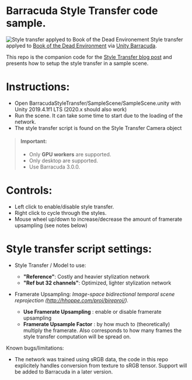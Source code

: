 # Barracuda Style Transfer code sample.

![Style transfer applyed to Book of the Dead Environement](https://github.com/Unity-Technologies/barracuda-release/raw/release/1.1.1/Documentation~/images/BarracudaLanding.png)
Style transfer applyed to [Book of the Dead Environment](https://assetstore.unity.com/packages/essentials/tutorial-projects/book-of-the-dead-environment-121175) via 
[Unity Barracuda](https://github.com/Unity-Technologies/barracuda-release).

This repo is the companion code for the [Style Transfer blog post](https://blogs.unity3d.com/2020/11/25/real-time-style-transfer-in-unity-using-deep-neural-networks/) and presents how to setup the style transfer in a sample scene.

# Instructions:
- Open BarracudaStyleTransfer/SampleScene/SampleScene.unity with Unity 2019.4.1f1 LTS (2020.x should also work)
- Run the scene. It can take some time to start due to the loading of the network.
- The style transfer script is found on the Style Transfer Camera object


> #### Important: 
> - Only **GPU workers** are supported.
> - Only desktop are supported.
> - Use Barracuda 3.0.0.

# Controls:
- Left click to enable/disable style transfer.
- Right click to cycle through the styles.
- Mouse wheel up/down to increase/decrease the amount of framerate upsampling (see notes below)

# Style transfer script settings:
- Style Transfer / Model to use:
  - **"Reference"**: Costly and heavier stylization network
  - **"Ref but 32 channels"**: Optimized, lighter stylization network
  
- Framerate Upsampling: 
  *Image-space bidirectional temporal scene reprojection (http://hhoppe.com/proj/bireproj/).*
  - **Use Framerate Upsampling** : enable or disable framerate upsampling
  - **Framerate Upsample Factor** : by how much to (theoretically) multiply the framerate. Also corresponds to how many frames the style transfer computation will be spread on.

Known bugs/limitations:
- The network was trained using sRGB data, the code in this repo explicitely handles conversion from texture to sRGB tensor. Support will be added to Barracuda in a later version.
